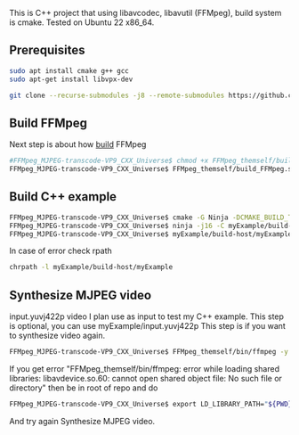 This is C++ project that using libavcodec, libavutil (FFMpeg), build system is cmake. Tested on Ubuntu 22 x86_64.

## Prerequisites
```bash
sudo apt install cmake g++ gcc
sudo apt-get install libvpx-dev
```
```bash
git clone --recurse-submodules -j8 --remote-submodules https://github.com/AndreiCherniaev/FFMpeg_MJPEG-transcode-VP9_CXX_Universe.git && cd FFMpeg_MJPEG-transcode-VP9_CXX_Universe
```
## Build FFMpeg
Next step is about how [build](https://trac.ffmpeg.org/wiki/CompilationGuide/Ubuntu#FFmpeg) FFMpeg
```bash
#FFMpeg_MJPEG-transcode-VP9_CXX_Universe$ chmod +x FFMpeg_themself/build_FFMpeg.sh
FFMpeg_MJPEG-transcode-VP9_CXX_Universe$ FFMpeg_themself/build_FFMpeg.sh
```

## Build C++ example
```bash
FFMpeg_MJPEG-transcode-VP9_CXX_Universe$ cmake -G Ninja -DCMAKE_BUILD_TYPE:STRING=Debug -S myExample/src/ -B myExample/build-host/ --fresh
FFMpeg_MJPEG-transcode-VP9_CXX_Universe$ ninja -j16 -C myExample/build-host/
FFMpeg_MJPEG-transcode-VP9_CXX_Universe$ myExample/build-host/myExample
```

In case of error check rpath
```bash
chrpath -l myExample/build-host/myExample
```

## Synthesize MJPEG video
input.yuvj422p video I plan use as input to test my C++ example. This step is optional, you can use myExample/input.yuvj422p This step is if you want to synthesize video again.
```bash
FFMpeg_MJPEG-transcode-VP9_CXX_Universe$ FFMpeg_themself/bin/ffmpeg -y -f lavfi -i testsrc=size=1280x720:rate=1:duration=10 -vcodec mjpeg -pix_fmt yuvj422p -f mjpeg myExample/input.yuvj422p
```
If you get error
"FFMpeg_themself/bin/ffmpeg: error while loading shared libraries: libavdevice.so.60: cannot open shared object file: No such file or directory" then be in root of repo and do
```bash
FFMpeg_MJPEG-transcode-VP9_CXX_Universe$ export LD_LIBRARY_PATH="${PWD}/FFMpeg_themself/lib/"
```
And try again Synthesize MJPEG video.
